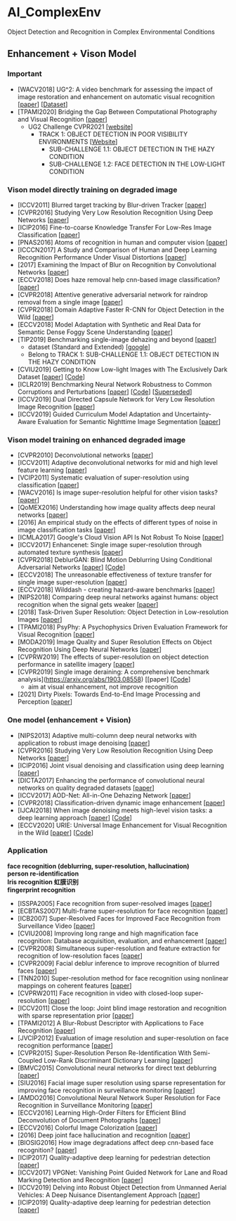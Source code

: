 # AI_ComplexEnv
Object Detection and Recognition in Complex Environmental Conditions

## Enhancement + Vison Model
### Important
- [WACV2018] UG^2: A video benchmark for assessing the impact of image restoration and enhancement on automatic visual recognition [[paper](https://arxiv.org/abs/1710.02909)] [[Dataset](http://cvpr2021.ug2challenge.org/program18/dataset18.html)]
- [TPAMI2020] Bridging the Gap Between Computational Photography and Visual Recognition [[paper](https://arxiv.org/abs/1901.09482)]
  - UG2 Challenge CVPR2021 [[website](http://cvpr2021.ug2challenge.org/)]
    - TRACK 1: OBJECT DETECTION IN POOR VISIBILITY ENVIRONMENTS [[Website](http://cvpr2021.ug2challenge.org/dataset21_t1.html)]
      - SUB-CHALLENGE 1.1: OBJECT DETECTION IN THE HAZY CONDITION
      - SUB-CHALLENGE 1.2: FACE DETECTION IN THE LOW-LIGHT CONDITION



### Vison model directly training on degraded image
- [ICCV2011] Blurred target tracking by Blur-driven Tracker [[paper](https://ieeexplore.ieee.org/abstract/document/6126357)]
- [CVPR2016] Studying Very Low Resolution Recognition Using Deep Networks [[paper](https://arxiv.org/abs/1601.04153)]
- [ICIP2016] Fine-to-coarse Knowledge Transfer For Low-Res Image Classification [[paper](https://arxiv.org/abs/1605.06695)]
- [PNAS2016] Atoms of recognition in human and computer vision [[paper](http://klab.tch.harvard.edu/academia/classes/Neuro230/FinalExam/gk7410.pdf)]
- [ICCCN2017] A Study and Comparison of Human and Deep Learning Recognition Performance Under Visual Distortions [[paper](https://arxiv.org/abs/1705.02498)]
- [2017] Examining the Impact of Blur on Recognition by Convolutional Networks [[paper](https://arxiv.org/abs/1611.05760)]
- [ECCV2018] Does haze removal help cnn-based image classification? [[paper](https://arxiv.org/abs/1810.05716)]
- [CVPR2018] Attentive generative adversarial network for raindrop removal from a single image [[paper](https://arxiv.org/abs/1711.10098)]
- [CVPR2018] Domain Adaptive Faster R-CNN for Object Detection in the Wild [[paper](https://arxiv.org/abs/1803.03243)]
- [ECCV2018] Model Adaptation with Synthetic and Real Data for Semantic Dense Foggy Scene Understanding [[paper](https://arxiv.org/abs/1803.03243)]
- [TIP2019] Benchmarking single-image dehazing and beyond [[paper](https://arxiv.org/abs/1712.04143)]
  - dataset (Standard and Extended)  [[google](https://sites.google.com/site/boyilics/website-builder/reside)]
  - Belong to TRACK 1: SUB-CHALLENGE 1.1: OBJECT DETECTION IN THE HAZY CONDITION
- [CVIU2019] Getting to Know Low-light Images with The Exclusively Dark Dataset [[paper](https://arxiv.org/abs/1805.11227)] [[Code](https://github.com/cs-chan/Exclusively-Dark-Image-Dataset)]
- [ICLR2019] Benchmarking Neural Network Robustness to Common Corruptions and Perturbations [[paper](https://arxiv.org/abs/1903.12261)] [[Code](https://github.com/hendrycks/robustness)] [[Superseded](https://arxiv.org/abs/1807.01697)]
- [ICCV2019] Dual Directed Capsule Network for Very Low Resolution Image Recognition [[paper](https://arxiv.org/abs/1908.10027)]
- [ICCV2019] Guided Curriculum Model Adaptation and Uncertainty-Aware Evaluation for Semantic Nighttime Image Segmentation [[paper](https://arxiv.org/abs/1901.05946)]



### Vison model training on enhanced degraded image
- [CVPR2010] Deconvolutional networks  [[paper](https://ieeexplore.ieee.org/abstract/document/5539957)]
- [ICCV2011] Adaptive deconvolutional networks for mid and high level feature learning [[paper](https://ieeexplore.ieee.org/abstract/document/6126474)]
- [VCIP2011] Systematic evaluation of super-resolution using classification [[paper](https://ieeexplore.ieee.org/abstract/document/6115959)]
- [WACV2016] Is image super-resolution helpful for other vision tasks? [[paper](https://arxiv.org/abs/1509.07009)]
- [QoMEX2016] Understanding how image quality affects deep neural networks [[paper](https://arxiv.org/abs/1604.04004)]
- [2016] An empirical study on the effects of different types of noise in image classification tasks [[paper](https://arxiv.org/abs/1609.02781)]
- [ICMLA2017] Google's Cloud Vision API Is Not Robust To Noise [[paper](https://arxiv.org/abs/1704.05051)]
- [ICCV2017] Enhancenet: Single image super-resolution through automated texture synthesis [[paper](https://arxiv.org/abs/1612.07919)]
- [CVPR2018] DeblurGAN: Blind Motion Deblurring Using Conditional Adversarial Networks [[paper](https://arxiv.org/abs/1711.07064)] [[Code](https://github.com/KupynOrest/DeblurGAN)]
- [ECCV2018] The unreasonable effectiveness of texture transfer for single image super-resolution [[paper](https://link.springer.com/chapter/10.1007/978-3-030-11021-5_6)]
- [ECCV2018] Wilddash - creating hazard-aware benchmarks [[paper](https://link.springer.com/chapter/10.1007/978-3-030-01231-1_25)]
- [NIPS2018] Comparing deep neural networks against humans: object recognition when the signal gets weaker [[paper](https://arxiv.org/abs/1706.06969)]
- [2018] Task-Driven Super Resolution: Object Detection in Low-resolution Images [[paper](https://arxiv.org/abs/1803.11316)]
- [TPAMI2018] PsyPhy: A Psychophysics Driven Evaluation Framework for Visual Recognition [[paper](https://ieeexplore.ieee.org/abstract/document/8395028)]
- [MODA2019] Image Quality and Super Resolution Effects on Object Recognition Using Deep Neural Networks [[paper](https://doi.org/10.1117/12.2518524)]
- [CVPRW2019] The effects of super-resolution on object detection performance in satellite imagery [[paper](https://arxiv.org/abs/1812.04098)]
- [CVPR2019] Single image deraining: A comprehensive benchmark analysis](https://arxiv.org/abs/1903.08558) [[paper] [[Code](https://github.com/lsy17096535/Single-Image-Deraining)]
  - aim at visual enhancement, not improve recognition
- [2021] Dirty Pixels: Towards End-to-End Image Processing and Perception [[paper](https://arxiv.org/abs/1701.06487)]



### One model (enhancement + Vision)
- [NIPS2013] Adaptive multi-column deep neural networks with application to robust image denoising [[paper](https://proceedings.neurips.cc/paper/2013/file/e49b8b4053df9505e1f48c3a701c0682-Paper.pdf)]
- [CVPR2016] Studying Very Low Resolution Recognition Using Deep Networks [[paper](https://arxiv.org/abs/1601.04153)]
- [ICIP2016] Joint visual denoising and classification using deep learning [[paper](https://arxiv.org/abs/1612.01075)]
- [DICTA2017] Enhancing the performance of convolutional neural networks on quality degraded datasets [[paper](https://arxiv.org/abs/1710.06805)]
- [ICCV2017] AOD-Net: All-in-One Dehazing Network [[paper](https://ieeexplore.ieee.org/abstract/document/8237773)]
- [CVPR2018] Classification-driven dynamic image enhancement [[paper](https://arxiv.org/abs/1710.07558)]
- [IJCAI2018] When image denoising meets high-level vision tasks: a deep learning approach [[paper](https://arxiv.org/abs/1706.04284)] [[Code](https://github.com/Ding-Liu/DeepDenoising)]
- [ECCV2020] URIE: Universal Image Enhancement for Visual Recognition in the Wild [[paper](https://arxiv.org/abs/2007.08979)] [[Code](https://github.com/taeyoungson/urie)]



### Application
**face recognition (deblurring, super-resolution, hallucination)  
person re-identification  
Iris recognition 虹膜识别  
fingerprint recognition**
- [ISSPA2005] Face recognition from super-resolved images [[paper](https://ieeexplore.ieee.org/abstract/document/1581026)]
- [ECBTAS2007] Multi-frame super-resolution for face recognition [[paper](https://ieeexplore.ieee.org/abstract/document/4401949/)]
- [ICB2007] Super-Resolved Faces for Improved Face Recognition from Surveillance Video [[paper](https://link.springer.com/chapter/10.1007/978-3-540-74549-5_1)]
- [CVIU2008] Improving long range and high magnification face recognition: Database acquisition, evaluation, and enhancement [[paper](https://doi.org/10.1016/j.cviu.2007.09.004)]
- [CVPR2008] Simultaneous super-resolution and feature extraction for recognition of low-resolution faces [[paper](https://ieeexplore.ieee.org/abstract/document/4587810)]
- [CVPR2009] Facial deblur inference to improve recognition of blurred faces [[paper](https://ieeexplore.ieee.org/abstract/document/5206750)]
- [TNN2010] Super-resolution method for face recognition using nonlinear mappings on coherent features [[paper](https://ieeexplore.ieee.org/abstract/document/5624630/)]
- [CVPRW2011] Face recognition in video with closed-loop super-resolution [[paper](https://ieeexplore.ieee.org/abstract/document/5981748)]
- [ICCV2011] Close the loop: Joint blind image restoration and recognition with sparse representation prior [[paper](https://ieeexplore.ieee.org/abstract/document/6126315)]
- [TPAMI2012] A Blur-Robust Descriptor with Applications to Face Recognition [[paper](https://ieeexplore.ieee.org/abstract/document/6127874)]
- [JVCIP2012] Evaluation of image resolution and super-resolution on face recognition performance [[paper](https://doi.org/10.1016/j.jvcir.2011.06.004)]
- [CVPR2015] Super-Resolution Person Re-Identification With Semi-Coupled Low-Rank Discriminant Dictionary Learning [[paper](https://openaccess.thecvf.com/content_cvpr_2015/html/Jing_Super-Resolution_Person_Re-Identification_2015_CVPR_paper.html)]
- [BMVC2015] Convolutional neural networks for direct text deblurring [[paper](http://www.bmva.org/bmvc/2015/papers/paper006/paper006.pdf)]
- [SIU2016] Facial image super resolution using sparse representation for improving face recognition in surveillance monitoring [[paper](https://ieeexplore.ieee.org/abstract/document/7495771)]
- [AMDO2016] Convolutional Neural Network Super Resolution for Face Recognition in Surveillance Monitoring [[paper](https://link.springer.com/chapter/10.1007/978-3-319-41778-3_18)]
- [ECCV2016] Learning High-Order Filters for Efficient Blind Deconvolution of Document Photographs [[paper](https://link.springer.com/chapter/10.1007/978-3-319-46487-9_45)]
- [ECCV2016] Colorful Image Colorization [[paper](https://arxiv.org/abs/1603.08511)]
- [2016] Deep joint face hallucination and recognition [[paper](https://arxiv.org/abs/1611.08091)]
- [BIOSIG2016]  How image degradations affect deep cnn-based face recognition? [[paper](https://arxiv.org/abs/1608.05246)]
- [ICIP2017] Quality-adaptive deep learning for pedestrian detection [[paper](https://ieeexplore.ieee.org/abstract/document/8297071)]
- [ICCV2017] VPGNet: Vanishing Point Guided Network for Lane and Road Marking Detection and Recognition [[paper](https://arxiv.org/abs/1710.06288)]
- [ICCV2019] Delving into Robust Object Detection from Unmanned Aerial Vehicles: A Deep Nuisance Disentanglement Approach [[paper](https://arxiv.org/abs/1908.03856)]
- [ICIP2019] Quality-adaptive deep learning for pedestrian detection [[paper](https://engineering.purdue.edu/~dgueraco/content/pedestrian-two-stages.pdf)]